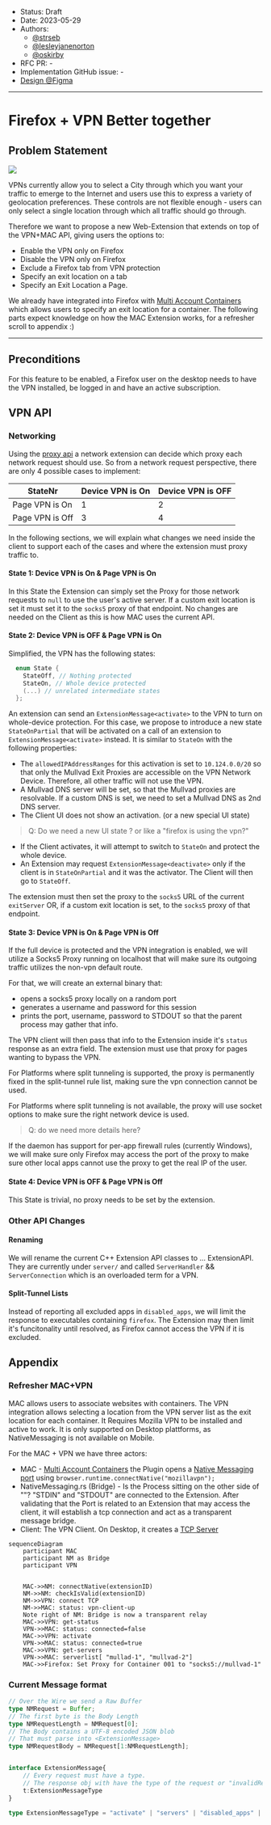 - Status: Draft
- Date: 2023-05-29
- Authors:
    - [@strseb](https://github.com/strseb)
    - [@lesleyjanenorton](https://github.com/lesleyjanenorton)
    - [@oskirby](https://github.com/oskirby)
- RFC PR: -
- Implementation GitHub issue: -
- [Design @Figma](https://www.figma.com/file/s13B7zs27cadZXUyvxobgW/Better-Together-Explorations?type=design&node-id=259-4830&mode=design&t=4BmtgXMzjnubd9gc-0)

-----
# Firefox + VPN Better together
## Problem Statement


![](https://github.com/mozilla-mobile/mozilla-vpn-client/assets/9611612/aa8331cf-f0cb-489b-a7e2-293bce422551) 

VPNs currently allow you to select a City through which you want your traffic to emerge to the Internet and users use this to express a variety of geolocation preferences. These controls are not flexible enough - users can only select a single location through which all traffic should go through. 

Therefore we want to propose a new Web-Extension that extends on top of the VPN+MAC API, giving users the options to:
- Enable the VPN only on Firefox 
 - Disable the VPN only on Firefox 
 - Exclude a Firefox tab from VPN protection  
 - Specify an exit location on a tab  
 - Specify an Exit Location a Page.

We already have integrated into Firefox with [Multi Account Containers](https://github.com/mozilla/multi-account-containers) which allows users to specify an exit location for a container. 
The following parts expect knowledge on how the MAC Extension works, for a refresher scroll to appendix :) 

----

## Preconditions

For this feature to be enabled, a Firefox user on the desktop needs to have the VPN installed, be logged in and have an active subscription. 


## VPN API 


### Networking
Using the [proxy api](https://developer.mozilla.org/en-US/docs/Mozilla/Add-ons/WebExtensions/API/proxy) a network extension can decide which proxy each network request should use. So from a network request perspective, there are only 4 possible cases to implement:

| StateNr               | Device VPN is On | Device VPN is OFF |
|-----------------|------------------|-------------------|
| Page VPN is On  | 1                | 2                 |
| Page VPN is Off | 3                | 4                 |

In the following sections, we will explain what changes we need inside the client to support each of the cases and where the extension must proxy traffic to. 


#### State 1: Device VPN is On & Page VPN is On
In this State the Extension can simply set the Proxy for those network requests to `null` to use the user's active server.
If a custom exit location is set it must set it to the `socks5` proxy of that endpoint. No changes are needed on the Client as this is how MAC uses the current API. 


#### State 2: Device VPN is OFF & Page VPN is On

Simplified, the VPN has the following states:
```cpp
  enum State {
    StateOff, // Nothing protected
    StateOn, // Whole device protected
    (...) // unrelated intermediate states
  };
```
An extension can send an `ExtensionMessage<activate>` to the VPN to turn on whole-device protection. 
For this case, we propose to introduce a new state `StateOnPartial` that will be activated on a call of an extension to `ExtensionMessage<activate>` instead. It is similar to `StateOn` with the following properties: 
- The `allowedIPAddressRanges` for this activation is set to `10.124.0.0/20` so that only the Mullvad Exit Proxies are accessible on the VPN Network Device. Therefore, all other traffic will not use the VPN. 
- A Mullvad DNS server will be set, so that the Mullvad proxies are resolvable. If a custom DNS is set, we need to set a Mullvad DNS as 2nd DNS server.
- The Client UI does not show an activation. (or a new special UI state)
> Q: Do we need a new UI state ? or like a "firefox is using the vpn?" 
- If the Client activates, it will attempt to switch to `StateOn` and protect the whole device.
- An Extension may request `ExtensionMessage<deactivate>` only if the client is in `StateOnPartial` and it was the activator. The Client will then go to `StateOff`.

The extension must then set the proxy to the `socks5` URL of the current `exitServer` OR, if a custom exit location is set, to the `socks5` proxy of that endpoint.

#### State 3: Device VPN is On & Page VPN is Off

If the full device is protected and the VPN integration is enabled, we will utilize a Socks5 Proxy running on localhost that will make sure its outgoing traffic utilizes the non-vpn default route. 

For that, we will create an external binary that:
- opens a socks5 proxy locally on a random port
- generates a username and password for this session
- prints the port, username, password to STDOUT so that the parent process may gather that info. 

The VPN client will then pass that info to the Extension inside it's `status` response as an extra field. The extension must use that proxy for pages wanting to bypass the VPN.

For Platforms where split tunneling is supported, the proxy is permanently fixed in the split-tunnel rule list, making sure the vpn connection cannot be used. 

For Platforms where split tunneling is not available, the proxy will use socket options to make sure the right network device is used.
> Q: do we need more details here? 

If the daemon has support for per-app firewall rules (currently Windows), we will make sure only Firefox may access the port of the proxy to make sure other local apps cannot use the proxy to get the real IP of the user. 



#### State 4: Device VPN is OFF & Page VPN is Off
This State is trivial, no proxy needs to be set by the extension. 

### Other API Changes 

#### Renaming
We will rename the current C++ Extension API classes to ... ExtensionAPI. They are currently under `server/` and called `ServerHandler` && `ServerConnection` which is an overloaded term for a VPN. 

#### Split-Tunnel Lists
Instead of reporting all excluded apps in `disabled_apps`, we will limit the response to executables containing `firefox`. The Extension may then limit it's funcitonality until resolved, as Firefox cannot access the VPN if it is excluded.  



## Appendix 


### Refresher MAC+VPN
MAC allows users to associate websites with containers. The VPN integration allows selecting a location from the VPN server list as the exit location for each container. It Requires Mozilla VPN to be installed and active to work. 
It is only supported on Desktop plattforms, as NativeMessaging is not available on Mobile. 


For the MAC + VPN we have three actors: 
- MAC - [Multi Account Containers](https://github.com/mozilla/multi-account-containers) the Plugin opens a [Native Messaging port](https://developer.mozilla.org/en-US/docs/Mozilla/Add-ons/WebExtensions/Native_messaging) using `browser.runtime.connectNative("mozillavpn");`
- NativeMessaging.rs (Bridge) - Is the Process sitting on the other side of ""? "STDIN" and "STDOUT" are connected to the Extension. After validating that the Port is related to an Extension that may access the client, it will establish a tcp connection and act as a transparent message bridge.
- Client: The VPN Client. On Desktop, it creates a [TCP Server](https://github.com/mozilla-mobile/mozilla-vpn-client/blob/9e74f31118ce23b92a0d1d14b8e928f3cd7114ab/src/server/serverhandler.cpp#L25)

```mermaid 
sequenceDiagram
    participant MAC
    participant NM as Bridge
    participant VPN
    

    MAC->>NM: connectNative(extensionID)
    NM->>NM: checkIsValid(extensionID)
    NM->>VPN: connect TCP
    NM->>MAC: status: vpn-client-up
    Note right of NM: Bridge is now a transparent relay
    MAC->>VPN: get-status
    VPN->>MAC: status: connected=false
    MAC->>VPN: activate
    VPN->>MAC: status: connected=true
    MAC->>VPN: get-servers
    VPN->>MAC: serverlist[ "mullad-1", "mullvad-2"]
    MAC->>Firefox: Set Proxy for Container 001 to "socks5://mullvad-1"

```

### Current Message format 
```ts
// Over the Wire we send a Raw Buffer
type NMRequest = Buffer;
// The first byte is the Body Length
type NMRequestLength = NMRequest[0];
// The Body contains a UTF-8 encoded JSON blob
// That must parse into <ExtensionMessage>
type NMRequestBody = NMRequest[1:NMRequestLength];


interface ExtensionMessage{
    // Every request must have a type.
    // The response obj with have the type of the request or "invalidRequest"
    t:ExtensionMessageType 
}

type ExtensionMessageType = "activate" | "servers" | "disabled_apps" | "status" |"invalidRequest"
```




